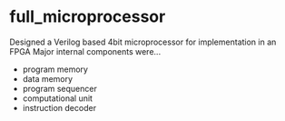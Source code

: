 # full_microprocessor
Designed a Verilog based 4bit microprocessor for implementation in an FPGA
Major internal components were...
- program memory
- data memory
- program sequencer
- computational unit
- instruction decoder
